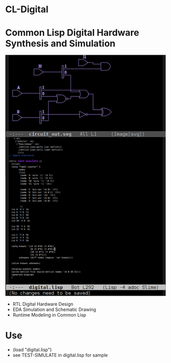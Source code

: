 # CL-Digital
# Common Lisp Digital Hardware Synthesis and Simulation

![cl-digital-screenshot](screenshot.png)

* RTL Digital Hardware Design
* EDA Simulation and Schematic Drawing
* Runtime Modeling in Common Lisp

# Use
* (load "digital.lisp")
* see TEST-SIMULATE in digital.lisp for sample

